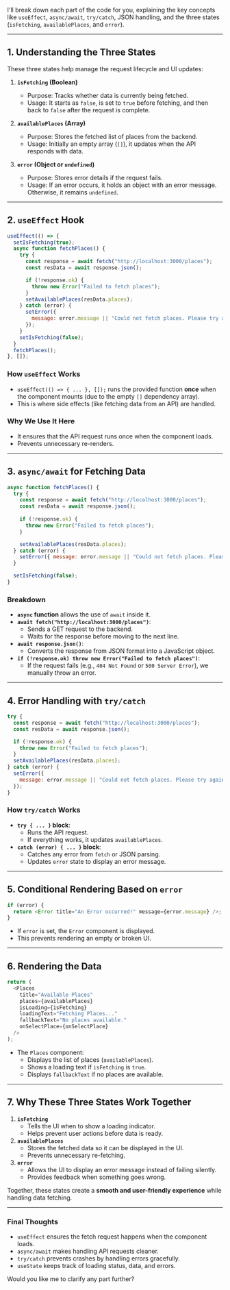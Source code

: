 I'll break down each part of the code for you, explaining the key concepts like `useEffect`,
 `async/await`, `try/catch`, JSON handling, and the three states 
 (`isFetching`, `availablePlaces`, and `error`).

---

## **1. Understanding the Three States**
These three states help manage the request lifecycle and UI updates:

1. **`isFetching` (Boolean)**
   - Purpose: Tracks whether data is currently being fetched.
   - Usage: It starts as `false`, is set to `true` before fetching, and then back to `false` after the request is complete.

2. **`availablePlaces` (Array)**
   - Purpose: Stores the fetched list of places from the backend.
   - Usage: Initially an empty array (`[]`), it updates when the API responds with data.

3. **`error` (Object or `undefined`)**
   - Purpose: Stores error details if the request fails.
   - Usage: If an error occurs, it holds an object with an error message. Otherwise, it remains `undefined`.

---

## **2. `useEffect` Hook**
```javascript
useEffect(() => {
  setIsFetching(true);
  async function fetchPlaces() {
    try {
      const response = await fetch("http://localhost:3000/places");
      const resData = await response.json();

      if (!response.ok) {
        throw new Error("Failed to fetch places");
      }
      setAvailablePlaces(resData.places);
    } catch (error) {
      setError({
        message: error.message || "Could not fetch places. Please try again later"
      });
    }
    setIsFetching(false);
  }
  fetchPlaces();
}, []);
```
### **How `useEffect` Works**
- `useEffect(() => { ... }, []);` runs the provided function **once** when the component mounts (due to the empty `[]` dependency array).
- This is where side effects (like fetching data from an API) are handled.

### **Why We Use It Here**
- It ensures that the API request runs once when the component loads.
- Prevents unnecessary re-renders.

---

## **3. `async/await` for Fetching Data**
```javascript
async function fetchPlaces() {
  try {
    const response = await fetch("http://localhost:3000/places");
    const resData = await response.json();
    
    if (!response.ok) {
      throw new Error("Failed to fetch places");
    }

    setAvailablePlaces(resData.places);
  } catch (error) {
    setError({ message: error.message || "Could not fetch places. Please try again later" });
  }

  setIsFetching(false);
}
```
### **Breakdown**
- **`async` function** allows the use of `await` inside it.
- **`await fetch("http://localhost:3000/places")`**:
  - Sends a GET request to the backend.
  - Waits for the response before moving to the next line.
- **`await response.json()`**:
  - Converts the response from JSON format into a JavaScript object.
- **`if (!response.ok) throw new Error("Failed to fetch places")`**:
  - If the request fails (e.g., `404 Not Found` or `500 Server Error`), we manually throw an error.

---

## **4. Error Handling with `try/catch`**
```javascript
try {
  const response = await fetch("http://localhost:3000/places");
  const resData = await response.json();

  if (!response.ok) {
    throw new Error("Failed to fetch places");
  }
  setAvailablePlaces(resData.places);
} catch (error) {
  setError({
    message: error.message || "Could not fetch places. Please try again later"
  });
}
```
### **How `try/catch` Works**
- **`try { ... }` block**:
  - Runs the API request.
  - If everything works, it updates `availablePlaces`.
- **`catch (error) { ... }` block**:
  - Catches any error from `fetch` or JSON parsing.
  - Updates `error` state to display an error message.

---

## **5. Conditional Rendering Based on `error`**
```javascript
if (error) {
  return <Error title="An Error occurred!" message={error.message} />;
}
```
- If `error` is set, the `Error` component is displayed.
- This prevents rendering an empty or broken UI.

---

## **6. Rendering the Data**
```javascript
return (
  <Places
    title="Available Places"
    places={availablePlaces}
    isLoading={isFetching}
    loadingText="Fetching Places..."
    fallbackText="No places available."
    onSelectPlace={onSelectPlace}
  />
);
```
- The `Places` component:
  - Displays the list of places (`availablePlaces`).
  - Shows a loading text if `isFetching` is `true`.
  - Displays `fallbackText` if no places are available.

---

## **7. Why These Three States Work Together**
1. **`isFetching`**
   - Tells the UI when to show a loading indicator.
   - Helps prevent user actions before data is ready.
2. **`availablePlaces`**
   - Stores the fetched data so it can be displayed in the UI.
   - Prevents unnecessary re-fetching.
3. **`error`**
   - Allows the UI to display an error message instead of failing silently.
   - Provides feedback when something goes wrong.

Together, these states create a **smooth and user-friendly experience** while handling data fetching.

---

### **Final Thoughts**
- `useEffect` ensures the fetch request happens when the component loads.
- `async/await` makes handling API requests cleaner.
- `try/catch` prevents crashes by handling errors gracefully.
- `useState` keeps track of loading status, data, and errors.

Would you like me to clarify any part further?